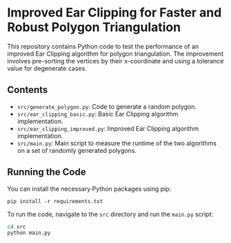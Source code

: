 # Improved Ear Clipping for Faster and Robust Polygon Triangulation

This repository contains Python code to test the performance of an improved Ear Clipping algorithm for polygon triangulation. The improvement involves pre-sorting the vertices by their x-coordinate and using a tolerance value for degenerate cases.

## Contents

- `src/generate_polygon.py`: Code to generate a random polygon.
- `src/ear_clipping_basic.py`: Basic Ear Clipping algorithm implementation.
- `src/ear_clipping_improved.py`: Improved Ear Clipping algorithm implementation.
- `src/main.py`: Main script to measure the runtime of the two algorithms on a set of randomly generated polygons.

## Running the Code

You can install the necessary Python packages using pip:
```
pip install -r requirements.txt
```

To run the code, navigate to the `src` directory and run the `main.py` script:

```bash
cd src
python main.py
